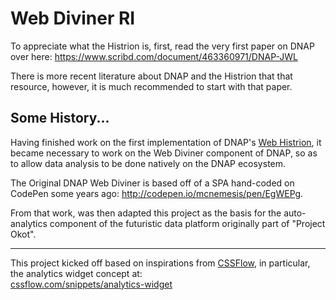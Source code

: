 # Web Diviner RI

To appreciate what the Histrion is, first, read the very first paper on DNAP over here: https://www.scribd.com/document/463360971/DNAP-JWL 

There is more recent literature about DNAP and the Histrion that that resource, however, it is much recommended to start with that paper.

## Some History...

Having finished work on the first implementation of DNAP's [Web Histrion](https://github.com/NuChwezi/dnap-web-histrion), it became necessary to work on the Web Diviner component of DNAP, so as to allow data analysis to be done natively on the DNAP ecosystem.

The Original DNAP Web Diviner is based off of a SPA hand-coded on CodePen some years ago: http://codepen.io/mcnemesis/pen/EgWEPg.

 From that work, was then adapted this project as the basis for the auto-analytics component of the futuristic data platform originally part of "Project Okot". 

---------------
This project kicked off based on inspirations from [CSSFlow](http://www.cssflow.com), in particular, the analytics widget concept at:  
[cssflow.com/snippets/analytics-widget](http://www.cssflow.com/snippets/analytics-widget)
